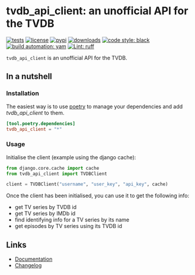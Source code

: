 # tvdb_api_client: an unofficial API for the TVDB

[![tests][test_badge]][test_url]
[![license][licence_badge]][licence_url]
[![pypi][pypi_badge]][pypi_url]
[![downloads][pepy_badge]][pepy_url]
[![code style: black][black_badge]][black_url]
[![build automation: yam][yam_badge]][yam_url]
[![Lint: ruff][ruff_badge]][ruff_url]

`tvdb_api_client` is an unofficial API for the TVDB.

## In a nutshell

### Installation

The easiest way is to use [poetry](https://python-poetry.org/) to manage
your dependencies and add _tvdb_api_client_ to them.

```toml
[tool.poetry.dependencies]
tvdb_api_client = "*"
```

### Usage

Initialise the client (example using the django cache):

```python
from django.core.cache import cache
from tvdb_api_client import TVDBClient

client = TVDBClient("username", "user_key", "api_key", cache)
```

Once the client has been initialised, you can use it to get the
following info:

-   get TV series by TVDB id
-   get TV series by IMDb id
-   find identifying info for a TV series by its name
-   get episodes by TV series using its TVDB id

## Links

-   [Documentation]
-   [Changelog]

[test_badge]: https://github.com/spapanik/tvdb_api_client/actions/workflows/tests.yml/badge.svg
[test_url]: https://github.com/spapanik/tvdb_api_client/actions/workflows/tests.yml
[licence_badge]: https://img.shields.io/badge/License-LGPL_v3-blue.svg
[licence_url]: https://github.com/spapanik/tvdb_api_client/blob/main/docs/LICENSE.md
[pypi_badge]: https://img.shields.io/pypi/v/tvdb-api-client
[pypi_url]: https://pypi.org/project/tvdb-api-client
[pepy_badge]: https://pepy.tech/badge/tvdb-api-client
[pepy_url]: https://pepy.tech/project/tvdb-api-client
[black_badge]: https://img.shields.io/badge/code%20style-black-000000.svg
[black_url]: https://github.com/psf/black
[yam_badge]: https://img.shields.io/badge/build%20automation-yamk-success
[yam_url]: https://github.com/spapanik/yamk
[ruff_badge]: https://img.shields.io/endpoint?url=https://raw.githubusercontent.com/charliermarsh/ruff/main/assets/badge/v1.json
[ruff_url]: https://github.com/charliermarsh/ruff
[Documentation]: https://tvdb-api-client.readthedocs.io/en/stable/
[Changelog]: https://github.com/spapanik/tvdb_api_client/blob/main/docs/CHANGELOG.md
